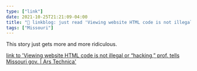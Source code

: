 ```yaml
---
type: ["link"]
date: 2021-10-25T21:21:09-04:00
title: "🔗 linkblog: just read 'Viewing website HTML code is not illegal or “hacking,” prof. tells Missouri gov. | Ars Technica'"
tags: ["Missouri"]
---
```

This story just gets more and more ridiculous.
 
[link to 'Viewing website HTML code is not illegal or “hacking,” prof. tells Missouri gov. | Ars Technica'](https://arstechnica.com/tech-policy/2021/10/viewing-website-html-code-is-not-illegal-or-hacking-prof-tells-missouri-gov/)
